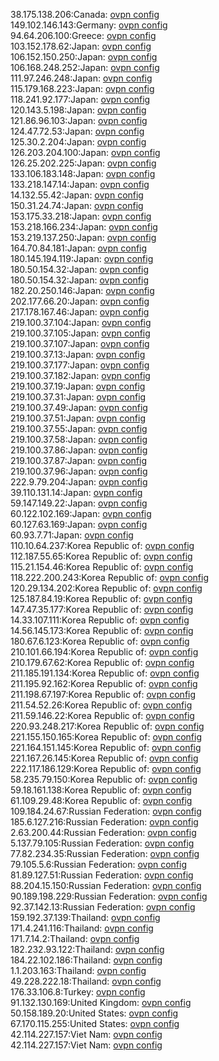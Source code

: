 38.175.138.206:Canada: [ovpn config](vpn/38_175_138_206.ovpn)  
149.102.146.143:Germany: [ovpn config](vpn/149_102_146_143.ovpn)  
94.64.206.100:Greece: [ovpn config](vpn/94_64_206_100.ovpn)  
103.152.178.62:Japan: [ovpn config](vpn/103_152_178_62.ovpn)  
106.152.150.250:Japan: [ovpn config](vpn/106_152_150_250.ovpn)  
106.168.248.252:Japan: [ovpn config](vpn/106_168_248_252.ovpn)  
111.97.246.248:Japan: [ovpn config](vpn/111_97_246_248.ovpn)  
115.179.168.223:Japan: [ovpn config](vpn/115_179_168_223.ovpn)  
118.241.92.177:Japan: [ovpn config](vpn/118_241_92_177.ovpn)  
120.143.5.198:Japan: [ovpn config](vpn/120_143_5_198.ovpn)  
121.86.96.103:Japan: [ovpn config](vpn/121_86_96_103.ovpn)  
124.47.72.53:Japan: [ovpn config](vpn/124_47_72_53.ovpn)  
125.30.2.204:Japan: [ovpn config](vpn/125_30_2_204.ovpn)  
126.203.204.100:Japan: [ovpn config](vpn/126_203_204_100.ovpn)  
126.25.202.225:Japan: [ovpn config](vpn/126_25_202_225.ovpn)  
133.106.183.148:Japan: [ovpn config](vpn/133_106_183_148.ovpn)  
133.218.147.14:Japan: [ovpn config](vpn/133_218_147_14.ovpn)  
14.132.55.42:Japan: [ovpn config](vpn/14_132_55_42.ovpn)  
150.31.24.74:Japan: [ovpn config](vpn/150_31_24_74.ovpn)  
153.175.33.218:Japan: [ovpn config](vpn/153_175_33_218.ovpn)  
153.218.166.234:Japan: [ovpn config](vpn/153_218_166_234.ovpn)  
153.219.137.250:Japan: [ovpn config](vpn/153_219_137_250.ovpn)  
164.70.84.181:Japan: [ovpn config](vpn/164_70_84_181.ovpn)  
180.145.194.119:Japan: [ovpn config](vpn/180_145_194_119.ovpn)  
180.50.154.32:Japan: [ovpn config](vpn/180_50_154_32.ovpn)  
180.50.154.32:Japan: [ovpn config](vpn/180_50_154_32.ovpn)  
182.20.250.146:Japan: [ovpn config](vpn/182_20_250_146.ovpn)  
202.177.66.20:Japan: [ovpn config](vpn/202_177_66_20.ovpn)  
217.178.167.46:Japan: [ovpn config](vpn/217_178_167_46.ovpn)  
219.100.37.104:Japan: [ovpn config](vpn/219_100_37_104.ovpn)  
219.100.37.105:Japan: [ovpn config](vpn/219_100_37_105.ovpn)  
219.100.37.107:Japan: [ovpn config](vpn/219_100_37_107.ovpn)  
219.100.37.13:Japan: [ovpn config](vpn/219_100_37_13.ovpn)  
219.100.37.177:Japan: [ovpn config](vpn/219_100_37_177.ovpn)  
219.100.37.182:Japan: [ovpn config](vpn/219_100_37_182.ovpn)  
219.100.37.19:Japan: [ovpn config](vpn/219_100_37_19.ovpn)  
219.100.37.31:Japan: [ovpn config](vpn/219_100_37_31.ovpn)  
219.100.37.49:Japan: [ovpn config](vpn/219_100_37_49.ovpn)  
219.100.37.51:Japan: [ovpn config](vpn/219_100_37_51.ovpn)  
219.100.37.55:Japan: [ovpn config](vpn/219_100_37_55.ovpn)  
219.100.37.58:Japan: [ovpn config](vpn/219_100_37_58.ovpn)  
219.100.37.86:Japan: [ovpn config](vpn/219_100_37_86.ovpn)  
219.100.37.87:Japan: [ovpn config](vpn/219_100_37_87.ovpn)  
219.100.37.96:Japan: [ovpn config](vpn/219_100_37_96.ovpn)  
222.9.79.204:Japan: [ovpn config](vpn/222_9_79_204.ovpn)  
39.110.131.14:Japan: [ovpn config](vpn/39_110_131_14.ovpn)  
59.147.149.22:Japan: [ovpn config](vpn/59_147_149_22.ovpn)  
60.122.102.169:Japan: [ovpn config](vpn/60_122_102_169.ovpn)  
60.127.63.169:Japan: [ovpn config](vpn/60_127_63_169.ovpn)  
60.93.7.71:Japan: [ovpn config](vpn/60_93_7_71.ovpn)  
110.10.64.237:Korea Republic of: [ovpn config](vpn/110_10_64_237.ovpn)  
112.187.55.65:Korea Republic of: [ovpn config](vpn/112_187_55_65.ovpn)  
115.21.154.46:Korea Republic of: [ovpn config](vpn/115_21_154_46.ovpn)  
118.222.200.243:Korea Republic of: [ovpn config](vpn/118_222_200_243.ovpn)  
120.29.134.202:Korea Republic of: [ovpn config](vpn/120_29_134_202.ovpn)  
125.187.84.19:Korea Republic of: [ovpn config](vpn/125_187_84_19.ovpn)  
147.47.35.177:Korea Republic of: [ovpn config](vpn/147_47_35_177.ovpn)  
14.33.107.111:Korea Republic of: [ovpn config](vpn/14_33_107_111.ovpn)  
14.56.145.173:Korea Republic of: [ovpn config](vpn/14_56_145_173.ovpn)  
180.67.6.123:Korea Republic of: [ovpn config](vpn/180_67_6_123.ovpn)  
210.101.66.194:Korea Republic of: [ovpn config](vpn/210_101_66_194.ovpn)  
210.179.67.62:Korea Republic of: [ovpn config](vpn/210_179_67_62.ovpn)  
211.185.191.134:Korea Republic of: [ovpn config](vpn/211_185_191_134.ovpn)  
211.195.92.162:Korea Republic of: [ovpn config](vpn/211_195_92_162.ovpn)  
211.198.67.197:Korea Republic of: [ovpn config](vpn/211_198_67_197.ovpn)  
211.54.52.26:Korea Republic of: [ovpn config](vpn/211_54_52_26.ovpn)  
211.59.146.22:Korea Republic of: [ovpn config](vpn/211_59_146_22.ovpn)  
220.93.248.217:Korea Republic of: [ovpn config](vpn/220_93_248_217.ovpn)  
221.155.150.165:Korea Republic of: [ovpn config](vpn/221_155_150_165.ovpn)  
221.164.151.145:Korea Republic of: [ovpn config](vpn/221_164_151_145.ovpn)  
221.167.26.145:Korea Republic of: [ovpn config](vpn/221_167_26_145.ovpn)  
222.117.186.129:Korea Republic of: [ovpn config](vpn/222_117_186_129.ovpn)  
58.235.79.150:Korea Republic of: [ovpn config](vpn/58_235_79_150.ovpn)  
59.18.161.138:Korea Republic of: [ovpn config](vpn/59_18_161_138.ovpn)  
61.109.29.48:Korea Republic of: [ovpn config](vpn/61_109_29_48.ovpn)  
109.184.24.67:Russian Federation: [ovpn config](vpn/109_184_24_67.ovpn)  
185.6.127.216:Russian Federation: [ovpn config](vpn/185_6_127_216.ovpn)  
2.63.200.44:Russian Federation: [ovpn config](vpn/2_63_200_44.ovpn)  
5.137.79.105:Russian Federation: [ovpn config](vpn/5_137_79_105.ovpn)  
77.82.234.35:Russian Federation: [ovpn config](vpn/77_82_234_35.ovpn)  
79.105.5.6:Russian Federation: [ovpn config](vpn/79_105_5_6.ovpn)  
81.89.127.51:Russian Federation: [ovpn config](vpn/81_89_127_51.ovpn)  
88.204.15.150:Russian Federation: [ovpn config](vpn/88_204_15_150.ovpn)  
90.189.198.229:Russian Federation: [ovpn config](vpn/90_189_198_229.ovpn)  
92.37.142.13:Russian Federation: [ovpn config](vpn/92_37_142_13.ovpn)  
159.192.37.139:Thailand: [ovpn config](vpn/159_192_37_139.ovpn)  
171.4.241.116:Thailand: [ovpn config](vpn/171_4_241_116.ovpn)  
171.7.14.2:Thailand: [ovpn config](vpn/171_7_14_2.ovpn)  
182.232.93.122:Thailand: [ovpn config](vpn/182_232_93_122.ovpn)  
184.22.102.186:Thailand: [ovpn config](vpn/184_22_102_186.ovpn)  
1.1.203.163:Thailand: [ovpn config](vpn/1_1_203_163.ovpn)  
49.228.222.18:Thailand: [ovpn config](vpn/49_228_222_18.ovpn)  
176.33.106.8:Turkey: [ovpn config](vpn/176_33_106_8.ovpn)  
91.132.130.169:United Kingdom: [ovpn config](vpn/91_132_130_169.ovpn)  
50.158.189.20:United States: [ovpn config](vpn/50_158_189_20.ovpn)  
67.170.115.255:United States: [ovpn config](vpn/67_170_115_255.ovpn)  
42.114.227.157:Viet Nam: [ovpn config](vpn/42_114_227_157.ovpn)  
42.114.227.157:Viet Nam: [ovpn config](vpn/42_114_227_157.ovpn)  
